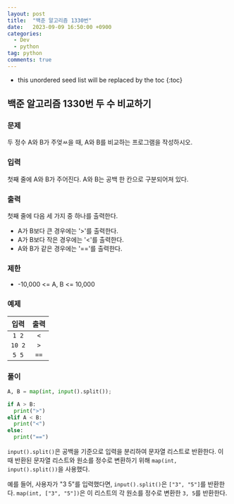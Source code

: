 ```yaml
---
layout: post
title:  "백준 알고리즘 1330번"
date:   2023-09-09 16:50:00 +0900
categories: 
  - Dev
  - python
tag: python
comments: true
---
```


* this unordered seed list will be replaced by the toc
{:toc}

## 백준 알고리즘 1330번 두 수 비교하기

### 문제

두 정수 A와 B가 주엊ㅆ을 때, A와 B를 비교하는 프로그램을 작성하시오.

### 입력

첫째 줄에 A와 B가 주어진다. A와 B는 공백 한 칸으로 구분되어져 있다.

### 출력

첫째 줄에 다음 세 가지 중 하나를 출력한다.

- A가 B보다 큰 경우에는 '>'를 출력한다.
- A가 B보다 작은 경우에는 '<'를 출력한다.
- A와 B가 같은 경우에는 '=='를 출력한다.

### 제한
- -10,000 <= A, B <= 10,000

### 예제

| 입력 | 출력 |
| :--: | :--: |
| `1 2` | `<` |
| `10 2` | `>` |
| `5 5` | `==` |

### 풀이

```py
A, B = map(int, input().split());

if A > B:
  print(">")
elif A < B:
  print("<")
else:
  print("==")
```

`input().split()`은 공백을 기준으로 입력을 분리하여 문자열 리스트로 반환한다. 이 때 반환된 문자열 리스트와 원소를 정수로 변환하기 위해 `map(int, input().split())`을 사용했다.

예를 들어, 사용자가 "3 5"를 입력했다면, `input().split()`은 `["3", "5"]`를 반환한다. `map(int, ["3", "5"])`은 이 리스트의 각 원소를 정수로 변환한 `3, 5`를 반환한다.